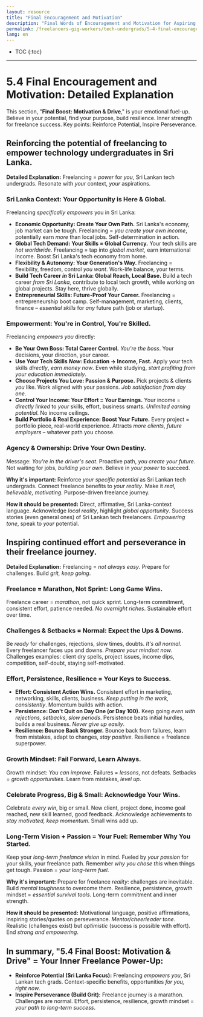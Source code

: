 ```yaml
---
layout: resource
title: "Final Encouragement and Motivation"
description: "Final Words of Encouragement and Motivation for Aspiring Freelancers."
permalink: /freelancers-gig-workers/tech-undergrads/5-4-final-encouragement-motivation/
lang: en
---
```


* TOC
{:toc}

---



# 5.4 Final Encouragement and Motivation: Detailed Explanation

This section, "**Final Boost: Motivation & Drive**," is your emotional fuel-up. Believe in your potential, find your purpose, build resilience.  Inner strength for freelance success. Key points: Reinforce Potential, Inspire Perseverance.

## Reinforcing the potential of freelancing to empower technology undergraduates in Sri Lanka.

**Detailed Explanation:**  Freelancing = *power* for *you*, Sri Lankan tech undergrads.  Resonate with *your* context, *your* aspirations.

### Sri Lanka Context: Your Opportunity is Here & Global.

Freelancing *specifically empowers* you in Sri Lanka:

* **Economic Opportunity: Create Your Own Path.**  Sri Lanka's economy, job market can be tough. Freelancing = *you create your own income*, potentially earn *more* than local jobs. Self-determination in action.
* **Global Tech Demand: Your Skills = Global Currency.**  Your tech skills are *hot worldwide*. Freelancing = tap into *global market*, earn international income.  Boost Sri Lanka's tech economy from home.
* **Flexibility & Autonomy: Your Generation's Way.**  Freelancing = flexibility, freedom, control *you want*.  Work-life balance, your terms.
* **Build Tech Career *in* Sri Lanka: Global Reach, Local Base.** Build a tech career *from Sri Lanka*, contribute to local tech growth, while working on global projects.  Stay here, thrive globally.
* **Entrepreneurial Skills: Future-Proof Your Career.** Freelancing = entrepreneurship boot camp. Self-management, marketing, clients, finance – *essential skills* for *any* future path (job or startup).

### Empowerment: You're in Control, You're Skilled.

Freelancing *empowers you* directly:

* **Be Your Own Boss: Total Career Control.**  *You're the boss*.  Your decisions, your direction, your career.
* **Use Your Tech Skills *Now*:  Education → Income, Fast.** Apply your tech skills *directly*, *earn money now*.  Even while studying, *start profiting from your education immediately*.
* **Choose Projects You Love:  Passion & Purpose.**  Pick projects & clients *you* like. Work aligned with your passions. *Job satisfaction from day one*.
* **Control Your Income:  Your Effort = Your Earnings.** Your income = *directly linked* to *your* skills, effort, business smarts. *Unlimited earning potential*.  No income ceilings.
* **Build Portfolio & Real Experience:  Boost Your Future.** Every project = portfolio piece, real-world experience.  Attracts *more clients*, *future employers* – whatever path you choose.

### Agency & Ownership:  Drive Your Own Destiny.

Message: *You're in the driver's seat*. Proactive path, *you create your future*.  Not waiting for jobs, *building your own*. Believe in *your power* to succeed.

**Why it's important:** Reinforce *your specific potential* as Sri Lankan tech undergrads. Connect freelance benefits to *your reality*. Make it *real, believable, motivating*. Purpose-driven freelance journey.

**How it should be presented:**  Direct, affirmative, Sri Lanka-context language. Acknowledge *local reality*, highlight *global opportunity*. Success stories (even general ones) of Sri Lankan tech freelancers. *Empowering tone*, speak to *your* potential.

## Inspiring continued effort and perseverance in their freelance journey.

**Detailed Explanation:** Freelancing = *not always easy*.  Prepare for challenges. Build *grit, keep going*.

### Freelance = Marathon, Not Sprint:  Long Game Wins.

Freelance career = *marathon*, not quick sprint.  Long-term commitment, consistent effort, patience needed. *No overnight riches*.  Sustainable effort over time.

### Challenges & Setbacks = Normal:  Expect the Ups & Downs.

Be *ready* for challenges, rejections, slow times, doubts. *It's all normal*.  Every freelancer faces ups and downs.  *Prepare your mindset now*. Challenges examples: client dry spells, project issues, income dips, competition, self-doubt, staying self-motivated.

### Effort, Persistence, Resilience = Your Keys to Success.

* **Effort: Consistent Action Wins.** Consistent effort in marketing, networking, skills, clients, business. *Keep putting in the work, consistently*. Momentum builds with action.
* **Persistence: Don't Quit on Day One (or Day 100).** Keep going *even with rejections, setbacks, slow periods*. Persistence beats initial hurdles, builds a real business. *Never give up easily*.
* **Resilience: Bounce Back Stronger.**  Bounce back from failures, learn from mistakes, adapt to changes, *stay positive*. Resilience = freelance superpower.

### Growth Mindset:  Fail Forward, Learn Always.

Growth mindset: *You can improve*.  Failures = *lessons*, not defeats. Setbacks = *growth opportunities*. Learn from mistakes, *level up*.

### Celebrate Progress, Big & Small:  Acknowledge Your Wins.

Celebrate *every win*, big or small. New client, project done, income goal reached, new skill learned, good feedback.  Acknowledge achievements to *stay motivated, keep momentum*.  Small wins add up.

### Long-Term Vision + Passion = Your Fuel:  Remember Why You Started.

Keep your *long-term freelance vision* in mind.  Fueled by *your passion* for your skills, your freelance path.  Remember *why you chose this* when things get tough.  Passion = *your long-term fuel*.

**Why it's important:** Prepare for freelance *reality*: challenges are inevitable. Build *mental toughness* to overcome them.  Resilience, persistence, growth mindset = *essential survival tools*. Long-term commitment and inner strength.

**How it should be presented:** Motivational language, positive affirmations, inspiring stories/quotes on perseverance. *Mentor/cheerleader tone*. Realistic (challenges exist) but *optimistic* (success is possible with effort). End *strong and empowering*.

## In summary, "5.4 Final Boost: Motivation & Drive" = Your Inner Freelance Power-Up:

* **Reinforce Potential (Sri Lanka Focus):**  Freelancing *empowers you*, Sri Lankan tech grads. Context-specific benefits, opportunities *for you, right now*.
* **Inspire Perseverance (Build Grit):**  Freelance journey is a marathon. Challenges are normal. Effort, persistence, resilience, growth mindset = *your path to long-term success*.



